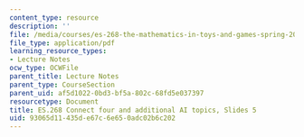 ```yaml
---
content_type: resource
description: ''
file: /media/courses/es-268-the-mathematics-in-toys-and-games-spring-2010/93065d11435de67c6e650adc02b6c202_MITES_268S10_ses5_slides.pdf
file_type: application/pdf
learning_resource_types:
- Lecture Notes
ocw_type: OCWFile
parent_title: Lecture Notes
parent_type: CourseSection
parent_uid: af5d1022-0bd3-bf5a-802c-68fd5e037397
resourcetype: Document
title: ES.268 Connect four and additional AI topics, Slides 5
uid: 93065d11-435d-e67c-6e65-0adc02b6c202
---
```

